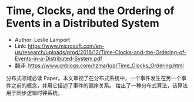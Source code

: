 # Time, Clocks, and the Ordering of Events in a Distributed System

* Author: Leslie Lamport
* Link: https://www.microsoft.com/en-us/research/uploads/prod/2016/12/Time-Clocks-and-the-Ordering-of-Events-in-a-Distributed-System.pdf
* 翻译: https://www.cnblogs.com/hzmark/p/Time_Clocks_Ordering.html

分布式领域必读 Paper。本文审视了在分布式系统中，一个事件发生在另一个事件之前的概念，并用它描述了事件的偏序关系。 给出了一种分布式算法，该算法用于同步逻辑时钟系统。
